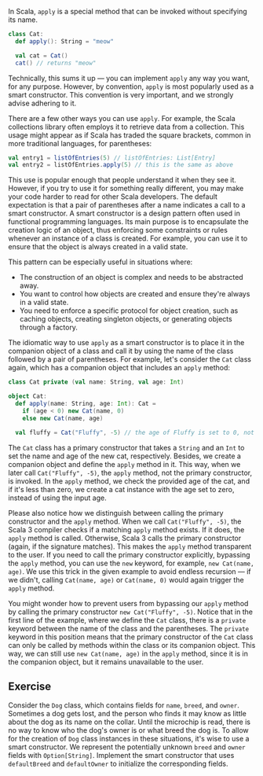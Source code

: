 In Scala, `apply` is a special method that can be invoked without specifying its name.

```scala 3
class Cat:
  def apply(): String = "meow"

  val cat = Cat()
  cat() // returns "meow"
```

Technically, this sums it up — you can implement `apply` any way you want, for any purpose. 
However, by convention, `apply` is most popularly used as a smart constructor. 
This convention is very important, and we strongly advise adhering to it. 

There are a few other ways you can use `apply`.
For example, the Scala collections library often employs it to retrieve data from a collection. This usage might appear 
as if Scala has traded the square brackets, common in more traditional languages, for parentheses:

```scala 3
val entry1 = listOfEntries(5) // listOfEntries: List[Entry]
val entry2 = listOfEntries.apply(5) // this is the same as above
``` 

This use is popular enough that people understand it when they see it. However, if you try to use it for something really different,
you may make your code harder to read for other Scala developers. 
The default expectation is that a pair of parentheses after a name indicates a call to a smart constructor.
A smart constructor is a design pattern often used in functional programming languages. 
Its main purpose is to encapsulate the creation logic of an object, thus enforcing some constraints or rules 
whenever an instance of a class is created.
For example, you can use it to ensure that the object is always created in a valid state.

This pattern can be especially useful in situations where:
* The construction of an object is complex and needs to be abstracted away.
* You want to control how objects are created and ensure they're always in a valid state.
* You need to enforce a specific protocol for object creation, such as caching objects, creating singleton objects, or generating objects through a factory. 

The idiomatic way to use `apply` as a smart constructor is to place it in the companion object of a class 
and call it by using the name of the class followed by a pair of parentheses. 
For example, let's consider the `Cat` class again, which has a companion object that includes an `apply` method:

```scala 3
class Cat private (val name: String, val age: Int)

object Cat:
  def apply(name: String, age: Int): Cat =
    if (age < 0) new Cat(name, 0)
    else new Cat(name, age)

  val fluffy = Cat("Fluffy", -5) // the age of Fluffy is set to 0, not -5
```

The `Cat` class has a primary constructor that takes a `String` and an `Int` to set the name and age of the new cat, respectively. 
Besides, we create a companion object and define the `apply` method in it. 
This way, when we later call `Cat("Fluffy", -5)`, the `apply` method, not the primary constructor, is invoked. 
In the `apply` method, we check the provided age of the cat, and if it's less than zero, we create a cat instance 
with the age set to zero, instead of using the input age.

Please also notice how we distinguish between calling the primary constructor and the `apply` method. 
When we call `Cat("Fluffy", -5)`, the Scala 3 compiler checks if a matching `apply` method exists. 
If it does, the `apply` method is called. 
Otherwise, Scala 3 calls the primary constructor (again, if the signature matches). 
This makes the `apply` method transparent to the user. 
If you need to call the primary constructor explicitly, bypassing the `apply` method, you can use the `new` keyword,
for example, `new Cat(name, age)`. 
We use this trick in the given example to avoid endless recursion — if we didn't, calling `Cat(name, age)` or `Cat(name, 0)` 
would again trigger the `apply` method.

You might wonder how to prevent users from bypassing our `apply` method by calling the primary constructor `new Cat("Fluffy", -5)`. 
Notice that in the first line of the example, where we define the `Cat` class, 
there is a `private` keyword between the name of the class and the parentheses. 
The `private` keyword in this position means that the primary constructor of the `Cat` class can only be called by 
methods within the class or its companion object. 
This way, we can still use `new Cat(name, age)` in the `apply` method, since it is in the companion object, 
but it remains unavailable to the user.

## Exercise 

Consider the `Dog` class, which contains fields for `name`, `breed`, and `owner`. 
Sometimes a dog gets lost, and the person who finds it may know as little about the dog as its name on the collar.
Until the microchip is read, there is no way to know who the dog's owner is or what breed the dog is. 
To allow for the creation of `Dog` class instances in these situations, it's wise to use a smart constructor. 
We represent the potentially unknown `breed` and `owner` fields with `Option[String]`. 
Implement the smart constructor that uses `defaultBreed` and `defaultOwner` to initialize the corresponding fields.  
